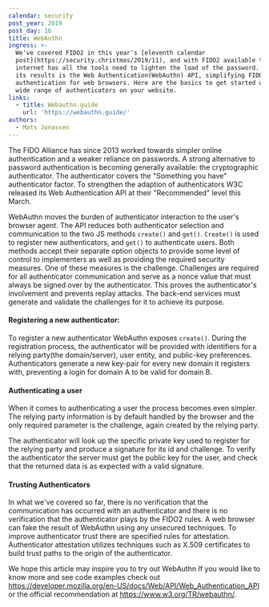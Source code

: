 ```yaml
---
calendar: security
post_year: 2019
post_day: 16
title: WebAuthn
ingress: >-
  We've covered FIDO2 in this year's [eleventh calendar
  post](https://security.christmas/2019/11), and with FIDO2 available the
  internet has all the tools need to lighten the load of the password. One of
  its results is the Web Authentication(WebAuthn) API, simplifying FIDO2
  authentication for web browsers. Here are the basics to get started with a
  wide range of authenticators on your website.
links:
  - title: Webauthn.guide
    url: 'https://webauthn.guide/'
authors:
  - Mats Jonassen
---
```

The FIDO Alliance has since 2013 worked towards simpler online authentication and a weaker reliance on passwords. A strong alternative to password authentication is becoming generally available: the cryptographic authenticator. The authenticator covers the "Something you have" authenticator factor.
To strengthen the adaption of authenticators W3C released its Web Authentication API at their "Recommended" level this March.

WebAuthn moves the burden of authenticator interaction to the user's browser agent. The API reduces both authenticator selection and communication to the two JS methods `create()` and `get()`.
`Create()` is used to register new authenticators, and `get()` to authenticate users.
Both methods accept their separate option objects to provide some level of control to implementers as well as providing the required security measures. One of these measures is the challenge. Challenges are required for all authenticator communication and serve as a nonce value that must always be signed over by the authenticator. This proves the authenticator's involvement and prevents replay attacks. The back-end services must generate and validate the challenges for it to achieve its purpose.

#### Registering a new authenticator:

To register a new authenticator WebAuthn exposes `create()`. During the registration process, the authenticator will be provided with identifiers for a relying party(the domain/server), user entity, and public-key preferences. Authenticators generate a new key-pair for every new domain it registers with, preventing a login for domain A to be valid for domain B.

#### Authenticating a user

When it comes to authenticating a user the process becomes even simpler. The relying party information is by default handled by the browser and the only required parameter is the challenge, again created by the relying party.

The authenticator will look up the specific private key used to register for the relying party and produce a signature for its id and challenge.
To verify the authenticator the server must get the public key for the user, and check that the returned data is as expected with a valid signature.

#### Trusting Authenticators

In what we've covered so far, there is no verification that the communication has occurred with an authenticator and there is no verification that the authenticator plays by the FIDO2 rules. A web browser can fake the result of WebAuthn using any unsecured techniques. To improve authenticator trust there are specified rules for attestation. Authenticator attestation utilizes techniques such as X.509 certificates to build trust paths to the origin of the authenticator.

We hope this article may inspire you to try out WebAuthn
If you would like to know more and see code examples check out https://developer.mozilla.org/en-US/docs/Web/API/Web_Authentication_API or the official recommendation at https://www.w3.org/TR/webauthn/.
